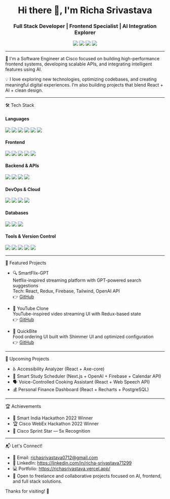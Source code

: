 <h1 align="center">Hi there 👋, I'm Richa Srivastava</h1>
<h3 align="center">Full Stack Developer | Frontend Specialist | AI Integration Explorer</h3>

<p align="center">
  <a href="mailto:richasrivastava0712@gmail.com"><img src="https://img.shields.io/badge/-Email-blue?style=flat-square&logo=gmail&logoColor=white" /></a>
  <a href="https://linkedin.com/in/richa-srivastava71299"><img src="https://img.shields.io/badge/-LinkedIn-blue?style=flat-square&logo=linkedin" /></a>
  <a href="https://github.com/richa1999"><img src="https://img.shields.io/badge/-GitHub-181717?style=flat-square&logo=github" /></a>
  <a href="#"><img src="https://img.shields.io/badge/-Portfolio-grey?style=flat-square&logo=vercel" /></a>
</p>

---

🌟 I'm a Software Engineer at Cisco focused on building high-performance frontend systems, developing scalable APIs, and integrating intelligent features using AI.

💡 I love exploring new technologies, optimizing codebases, and creating meaningful digital experiences. I’m also building projects that blend React + AI + clean design.

---

🛠️ Tech Stack

<h4>Languages</h4>

<p>
  <img src="https://img.shields.io/badge/JavaScript-F7DF1E?style=for-the-badge&logo=javascript&logoColor=black" />
  <img src="https://img.shields.io/badge/Python-3776AB?style=for-the-badge&logo=python&logoColor=white" />
  <img src="https://img.shields.io/badge/Java-ED8B00?style=for-the-badge&logo=java&logoColor=white" />
  <img src="https://img.shields.io/badge/HTML5-E34F26?style=for-the-badge&logo=html5&logoColor=white" />
  <img src="https://img.shields.io/badge/CSS3-1572B6?style=for-the-badge&logo=css3&logoColor=white" />
  <img src="https://img.shields.io/badge/SQL-336791?style=for-the-badge&logo=postgresql&logoColor=white" />
</p>

<h4>Frontend</h4>

<p>
  <img src="https://img.shields.io/badge/React-20232A?style=for-the-badge&logo=react&logoColor=61DAFB" />
  <img src="https://img.shields.io/badge/Redux-593D88?style=for-the-badge&logo=redux&logoColor=white" />
  <img src="https://img.shields.io/badge/TailwindCSS-38B2AC?style=for-the-badge&logo=tailwind-css&logoColor=white" />
  <img src="https://img.shields.io/badge/Jest-C21325?style=for-the-badge&logo=jest&logoColor=white" />
  <img src="https://img.shields.io/badge/React Testing Library-E33332?style=for-the-badge&logo=testing-library&logoColor=white" />
</p>

<h4>Backend & APIs</h4>

<p>
  <img src="https://img.shields.io/badge/Django-092E20?style=for-the-badge&logo=django&logoColor=white" />
  <img src="https://img.shields.io/badge/Firebase-ffca28?style=for-the-badge&logo=firebase&logoColor=black" />
  <img src="https://img.shields.io/badge/CodeIgniter-DD4814?style=for-the-badge&logo=codeigniter&logoColor=white" />
  <img src="https://img.shields.io/badge/REST%20API-005571?style=for-the-badge&logo=api&logoColor=white" />
</p>

<h4>DevOps & Cloud</h4>

<p>
  <img src="https://img.shields.io/badge/Docker-2496ED?style=for-the-badge&logo=docker&logoColor=white" />
  <img src="https://img.shields.io/badge/Kubernetes-326CE5?style=for-the-badge&logo=kubernetes&logoColor=white" />
  <img src="https://img.shields.io/badge/Jenkins-D24939?style=for-the-badge&logo=jenkins&logoColor=white" />
  <img src="https://img.shields.io/badge/Argo%20Workflows-EF7B4D?style=for-the-badge&logo=argo&logoColor=white" />
</p>

<h4>Databases</h4>

<p>
  <img src="https://img.shields.io/badge/MySQL-4479A1?style=for-the-badge&logo=mysql&logoColor=white" />
  <img src="https://img.shields.io/badge/MongoDB-47A248?style=for-the-badge&logo=mongodb&logoColor=white" />
  <img src="https://img.shields.io/badge/Firebase-FFCA28?style=for-the-badge&logo=firebase&logoColor=black" />
</p>

<h4>Tools & Version Control</h4>

<p>
  <img src="https://img.shields.io/badge/Git-F05032?style=for-the-badge&logo=git&logoColor=white" />
  <img src="https://img.shields.io/badge/GitHub-181717?style=for-the-badge&logo=github&logoColor=white" />
  <img src="https://img.shields.io/badge/Bitbucket-0052CC?style=for-the-badge&logo=bitbucket&logoColor=white" />
  <img src="https://img.shields.io/badge/Postman-FF6C37?style=for-the-badge&logo=postman&logoColor=white" />
  <img src="https://img.shields.io/badge/Jira-0052CC?style=for-the-badge&logo=jira&logoColor=white" />
</p>

---

📌 Featured Projects

- 🔍 SmartFlix-GPT  
  Netflix-inspired streaming platform with GPT-powered search suggestions  
  Tech: React, Redux, Firebase, Tailwind, OpenAI API  
  👉 [GitHub](#)

- 🎥 YouTube Clone  
  YouTube-inspired video streaming UI with Redux-based state  
  👉 [GitHub](#)

- 🍔 QuickBite  
  Food ordering UI built with Shimmer UI and optimized configuration  
  👉 [GitHub](#)

---

🚧 Upcoming Projects

- ♿ Accessibility Analyzer (React + Axe-core)
- 📅 Smart Study Scheduler (Next.js + OpenAI + Firebase + Calendar API)
- 🗣 Voice-Controlled Cooking Assistant (React + Web Speech API)
- 💰 Personal Finance Dashboard (React + Recharts + PostgreSQL)

---

🏆 Achievements

- 🥇 Smart India Hackathon 2022 Winner  
- 🏆 Cisco WebEx Hackathon 2022 Winner  
- 🌟 Cisco Sprint Star — 5x Recognition  

---

📬 Let's Connect!

- 💌 Email: richasrivastava0712@gmail.com  
- 🔗 LinkedIn: https://linkedin.com/in/richa-srivastava71299
- 💻 Portfolio: https://richasrivastava.vercel.app/
- 🚀 Open to freelance and collaborative projects focused on AI, frontend, and full stack solutions.

Thanks for visiting! 🙌
